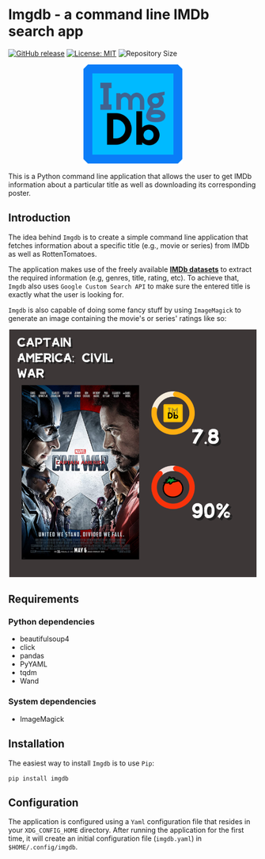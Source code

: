 # Imgdb - a command line IMDb search app
[![GitHub release](https://img.shields.io/github/v/release/bbarcesaj125/imgdb.svg)](https://github.com/bbarcesaj125/imgdb/releases)
[![License: MIT](https://img.shields.io/badge/license-MIT-blue.svg)](https://opensource.org/licenses/MIT)
![Repository Size](https://img.shields.io/github/repo-size/bbarcesaj125/imgdb)

<p align="center">
	<img width="200" src="/art/imgdb_logo.png" alt="Imgdb Logo">
</p>

This is a Python command line application that allows the user to get 
IMDb information about a particular title as well as downloading its
corresponding poster.

## Introduction
The idea behind `Imgdb` is to create a simple command line application that
fetches information about a specific title (e.g., movie or series) from IMDb
as well as RottenTomatoes.

The application makes use of the freely available **[IMDb datasets](https://www.imdb.com/interfaces/)**
to extract the required information (e.g, genres, title, rating, etc). 
To achieve that, `Imgdb` also uses `Google Custom Search API` to make
sure the entered title is exactly what the user is looking for.

`Imgdb` is also capable of doing some fancy stuff by using `ImageMagick` to
generate an image containing the movie's or series' ratings like so:

<p align="center">
	<img width="500" src="/art/Captain_America_Civil_War_by_imgdb.png" alt="Captain America: Civil War Poster">
</p>

## Requirements
### Python dependencies

- beautifulsoup4
- click
- pandas
- PyYAML
- tqdm
- Wand

### System dependencies

- ImageMagick

## Installation
The easiest way to install `Imgdb` is to use `Pip`:

    pip install imgdb

## Configuration
The application is configured using a `Yaml` configuration file that resides
in your `XDG_CONFIG_HOME` directory. After running the application for the first
time, it will create an initial configuration file (`imgdb.yaml`) in `$HOME/.config/imgdb`.



